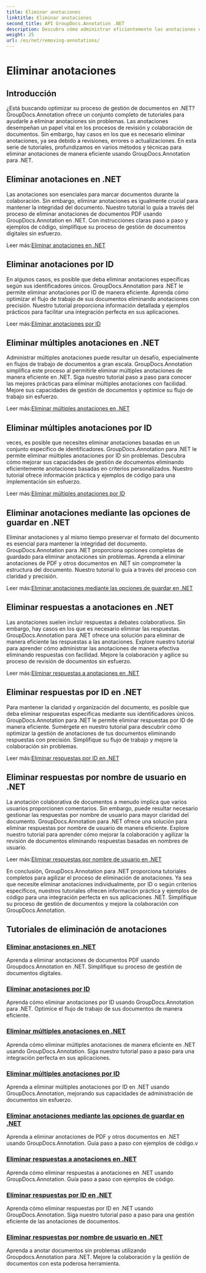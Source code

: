 ```yaml
---
title: Eliminar anotaciones
linktitle: Eliminar anotaciones
second_title: API GroupDocs.Annotation .NET
description: Descubra cómo administrar eficientemente las anotaciones en .NET con los tutoriales de GroupDocs.Annotation. Optimice el flujo de trabajo de sus documentos y mejore la colaboración sin problemas.
weight: 25
url: /es/net/removing-annotations/
---
```


# Eliminar anotaciones

## Introducción

¿Está buscando optimizar su proceso de gestión de documentos en .NET? GroupDocs.Annotation ofrece un conjunto completo de tutoriales para ayudarle a eliminar anotaciones sin problemas. Las anotaciones desempeñan un papel vital en los procesos de revisión y colaboración de documentos. Sin embargo, hay casos en los que es necesario eliminar anotaciones, ya sea debido a revisiones, errores o actualizaciones. En esta serie de tutoriales, profundizamos en varios métodos y técnicas para eliminar anotaciones de manera eficiente usando GroupDocs.Annotation para .NET.

## Eliminar anotaciones en .NET
Las anotaciones son esenciales para marcar documentos durante la colaboración. Sin embargo, eliminar anotaciones es igualmente crucial para mantener la integridad del documento. Nuestro tutorial lo guía a través del proceso de eliminar anotaciones de documentos PDF usando GroupDocs.Annotation en .NET. Con instrucciones claras paso a paso y ejemplos de código, simplifique su proceso de gestión de documentos digitales sin esfuerzo.

 Leer más:[Eliminar anotaciones en .NET](./remove-annotations/)

## Eliminar anotaciones por ID
En algunos casos, es posible que deba eliminar anotaciones específicas según sus identificadores únicos. GroupDocs.Annotation para .NET le permite eliminar anotaciones por ID de manera eficiente. Aprenda cómo optimizar el flujo de trabajo de sus documentos eliminando anotaciones con precisión. Nuestro tutorial proporciona información detallada y ejemplos prácticos para facilitar una integración perfecta en sus aplicaciones.

 Leer más:[Eliminar anotaciones por ID](./remove-annotations-by-id/)

## Eliminar múltiples anotaciones en .NET
Administrar múltiples anotaciones puede resultar un desafío, especialmente en flujos de trabajo de documentos a gran escala. GroupDocs.Annotation simplifica este proceso al permitirle eliminar múltiples anotaciones de manera eficiente en .NET. Siga nuestro tutorial paso a paso para conocer las mejores prácticas para eliminar múltiples anotaciones con facilidad. Mejore sus capacidades de gestión de documentos y optimice su flujo de trabajo sin esfuerzo.

 Leer más:[Eliminar múltiples anotaciones en .NET](./remove-multiple-annotations/)

## Eliminar múltiples anotaciones por ID
veces, es posible que necesites eliminar anotaciones basadas en un conjunto específico de identificadores. GroupDocs.Annotation para .NET le permite eliminar múltiples anotaciones por ID sin problemas. Descubra cómo mejorar sus capacidades de gestión de documentos eliminando eficientemente anotaciones basadas en criterios personalizados. Nuestro tutorial ofrece información práctica y ejemplos de código para una implementación sin esfuerzo.

 Leer más:[Eliminar múltiples anotaciones por ID](./remove-multiple-annotations-by-ids/)

## Eliminar anotaciones mediante las opciones de guardar en .NET
Eliminar anotaciones y al mismo tiempo preservar el formato del documento es esencial para mantener la integridad del documento. GroupDocs.Annotation para .NET proporciona opciones completas de guardado para eliminar anotaciones sin problemas. Aprenda a eliminar anotaciones de PDF y otros documentos en .NET sin comprometer la estructura del documento. Nuestro tutorial lo guía a través del proceso con claridad y precisión.

 Leer más:[Eliminar anotaciones mediante las opciones de guardar en .NET](./remove-annotations-using-save-options/)

## Eliminar respuestas a anotaciones en .NET
Las anotaciones suelen incluir respuestas a debates colaborativos. Sin embargo, hay casos en los que es necesario eliminar las respuestas. GroupDocs.Annotation para .NET ofrece una solución para eliminar de manera eficiente las respuestas a las anotaciones. Explore nuestro tutorial para aprender cómo administrar las anotaciones de manera efectiva eliminando respuestas con facilidad. Mejore la colaboración y agilice su proceso de revisión de documentos sin esfuerzo.

 Leer más:[Eliminar respuestas a anotaciones en .NET](./remove-replies-to-annotations/)

## Eliminar respuestas por ID en .NET
Para mantener la claridad y organización del documento, es posible que deba eliminar respuestas específicas mediante sus identificadores únicos. GroupDocs.Annotation para .NET le permite eliminar respuestas por ID de manera eficiente. Sumérgete en nuestro tutorial para descubrir cómo optimizar la gestión de anotaciones de tus documentos eliminando respuestas con precisión. Simplifique su flujo de trabajo y mejore la colaboración sin problemas.

 Leer más:[Eliminar respuestas por ID en .NET](./remove-replies-by-id/)

## Eliminar respuestas por nombre de usuario en .NET
La anotación colaborativa de documentos a menudo implica que varios usuarios proporcionen comentarios. Sin embargo, puede resultar necesario gestionar las respuestas por nombre de usuario para mayor claridad del documento. GroupDocs.Annotation para .NET ofrece una solución para eliminar respuestas por nombre de usuario de manera eficiente. Explore nuestro tutorial para aprender cómo mejorar la colaboración y agilizar la revisión de documentos eliminando respuestas basadas en nombres de usuario.

 Leer más:[Eliminar respuestas por nombre de usuario en .NET](./remove-replies-by-username/)

En conclusión, GroupDocs.Annotation para .NET proporciona tutoriales completos para agilizar el proceso de eliminación de anotaciones. Ya sea que necesite eliminar anotaciones individualmente, por ID o según criterios específicos, nuestros tutoriales ofrecen información práctica y ejemplos de código para una integración perfecta en sus aplicaciones .NET. Simplifique su proceso de gestión de documentos y mejore la colaboración con GroupDocs.Annotation.
## Tutoriales de eliminación de anotaciones
### [Eliminar anotaciones en .NET](./remove-annotations/)
Aprenda a eliminar anotaciones de documentos PDF usando Groupdocs.Annotation en .NET. Simplifique su proceso de gestión de documentos digitales.
### [Eliminar anotaciones por ID](./remove-annotations-by-id/)
Aprenda cómo eliminar anotaciones por ID usando GroupDocs.Annotation para .NET. Optimice el flujo de trabajo de sus documentos de manera eficiente.
### [Eliminar múltiples anotaciones en .NET](./remove-multiple-annotations/)
Aprenda cómo eliminar múltiples anotaciones de manera eficiente en .NET usando GroupDocs.Annotation. Siga nuestro tutorial paso a paso para una integración perfecta en sus aplicaciones.
### [Eliminar múltiples anotaciones por ID](./remove-multiple-annotations-by-ids/)
Aprenda a eliminar múltiples anotaciones por ID en .NET usando GroupDocs.Annotation, mejorando sus capacidades de administración de documentos sin esfuerzo.
### [Eliminar anotaciones mediante las opciones de guardar en .NET](./remove-annotations-using-save-options/)
Aprenda a eliminar anotaciones de PDF y otros documentos en .NET usando GroupDocs.Annotation. Guía paso a paso con ejemplos de código.v
### [Eliminar respuestas a anotaciones en .NET](./remove-replies-to-annotations/)
Aprenda cómo eliminar respuestas a anotaciones en .NET usando GroupDocs.Annotation. Guía paso a paso con ejemplos de código.
### [Eliminar respuestas por ID en .NET](./remove-replies-by-id/)
Aprenda cómo eliminar respuestas por ID en .NET usando GroupDocs.Annotation. Siga nuestro tutorial paso a paso para una gestión eficiente de las anotaciones de documentos.
### [Eliminar respuestas por nombre de usuario en .NET](./remove-replies-by-username/)
Aprenda a anotar documentos sin problemas utilizando Groupdocs.Annotation para .NET. Mejore la colaboración y la gestión de documentos con esta poderosa herramienta.